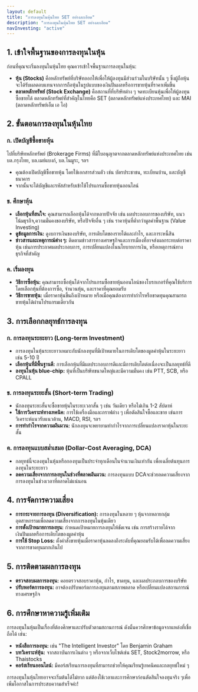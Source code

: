 ```yaml
---
layout: default
title: "การลงทุนในหุ้นไทย SET อย่างละเอียด"
description: "การลงทุนในหุ้นไทย SET อย่างละเอียด"
navInvesting: "active"
---
```

<div>
    <h2>1. เข้าใจพื้นฐานของการลงทุนในหุ้น</h2>
    <p>ก่อนที่คุณจะเริ่มลงทุนในหุ้นไทย คุณควรเข้าใจพื้นฐานการลงทุนในหุ้น:</p>
    <ul>
        <li><strong>หุ้น (Stocks)</strong> คือหลักทรัพย์ที่บริษัทออกให้เพื่อให้ผู้ลงทุนมีส่วนร่วมในบริษัทนั้น ๆ ซึ่งผู้ถือหุ้นจะได้รับผลตอบแทนจากการถือหุ้นในรูปแบบของเงินปันผลหรือการขายหุ้นที่ราคาเพิ่มขึ้น</li>
        <li><strong>ตลาดหลักทรัพย์ (Stock Exchange)</strong> คือสถานที่ที่บริษัทต่าง ๆ จดทะเบียนหุ้นเพื่อให้ผู้ลงทุนซื้อขายได้ ตลาดหลักทรัพย์ที่สำคัญในไทยคือ SET (ตลาดหลักทรัพย์แห่งประเทศไทย) และ MAI (ตลาดหลักทรัพย์เอ็ม เอ ไอ)</li>
    </ul>
    <h2>2. ขั้นตอนการลงทุนในหุ้นไทย</h2>
    <h3>ก. เปิดบัญชีซื้อขายหุ้น</h3>
    <p>ไปที่บริษัทหลักทรัพย์ (Brokerage Firms) ที่มีใบอนุญาตจากตลาดหลักทรัพย์แห่งประเทศไทย เช่น บล.กรุงไทย, บล.เมย์แบงก์, บล.โนมูระ, ฯลฯ</p>
    <ul>
        <li>คุณต้องเปิดบัญชีซื้อขายหุ้น โดยใช้เอกสารส่วนตัว เช่น บัตรประชาชน, ทะเบียนบ้าน, และบัญชีธนาคาร</li>
        <li>จากนั้นจะได้บัญชีและรหัสสำหรับเข้าใช้โปรแกรมซื้อขายหุ้นออนไลน์</li>
    </ul>
    <h3>ข. ศึกษาหุ้น</h3>
    <ul>
        <li><strong>เลือกหุ้นที่สนใจ:</strong> คุณสามารถเลือกหุ้นได้จากหลายปัจจัย เช่น ผลประกอบการของบริษัท, แนวโน้มธุรกิจ,ความมั่นคงของบริษัท, หรือปัจจัยอื่น ๆ เช่น ราคาหุ้นที่ต่ำกว่ามูลค่าพื้นฐาน (Value Investing)</li>
        <li><strong>ดูข้อมูลการเงิน:</strong> ดูงบการเงินของบริษัท, การเติบโตของรายได้และกำไร, และภาระหนี้สิน</li>
        <li><strong>ข่าวสารและเหตุการณ์ต่าง ๆ:</strong> ติดตามข่าวสารทางเศรษฐกิจและการเมืองที่อาจส่งผลกระทบต่อราคาหุ้น เช่นการประกาศผลประกอบการ, การเปลี่ยนแปลงในนโยบายการเงิน, หรือเหตุการณ์ทางธุรกิจที่สำคัญ</li>
    </ul>
    <h3>ค. เริ่มลงทุน</h3>
    <ul>
        <li><strong>วิธีการซื้อหุ้น:</strong> คุณสามารถซื้อหุ้นได้จากโปรแกรมซื้อขายหุ้นออนไลน์ของโบรกเกอร์ที่คุณใช้บริการโดยเลือกหุ้นที่ต้องการซื้อ, จำนวนหุ้น, และราคาที่คุณยอมรับ</li>
        <li><strong>วิธีการขายหุ้น:</strong> เมื่อราคาหุ้นขึ้นถึงเป้าหมาย หรือเมื่อคุณต้องการทำกำไรหรือขาดทุนคุณสามารถขายหุ้นได้ผ่านโปรแกรมเดียวกัน</li>
    </ul>
    <h2>3. การเลือกกลยุทธ์การลงทุน</h2>
    <h3>ก. การลงทุนระยะยาว (Long-term Investment)</h3>
    <ul>
        <li>การลงทุนในหุ้นระยะยาวเหมาะกับนักลงทุนที่มีเป้าหมายในการเติบโตของมูลค่าหุ้นในระยะยาว เช่น 5-10 ปี</li>
        <li><strong>เลือกหุ้นที่มีพื้นฐานดี:</strong> การเลือกหุ้นที่มีผลประกอบการดีและมีการเติบโตต่อเนื่องจะเป็นกลยุทธ์ที่ดี</li>
        <li><strong>ลงทุนในหุ้น blue-chip:</strong> หุ้นที่เป็นบริษัทขนาดใหญ่และมีความมั่นคง เช่น PTT, SCB, หรือ CPALL</li>
    </ul>
    <h3>ข. การลงทุนระยะสั้น (Short-term Trading)</h3>
    <ul>
        <li>นักลงทุนระยะสั้นจะซื้อขายหุ้นในระยะเวลาสั้น ๆ เช่น วันเดียว หรือไม่เกิน 1-2 สัปดาห์</li>
        <li><strong>ใช้การวิเคราะห์ทางเทคนิค:</strong> การใช้เครื่องมือและกราฟต่าง ๆ เพื่อตัดสินใจซื้อและขาย เช่นการวิเคราะห์แนวรับแนวต้าน, MACD, RSI, ฯลฯ</li>
        <li><strong>การทำกำไรจากความผันผวน:</strong> นักลงทุนจะพยายามทำกำไรจากการเปลี่ยนแปลงราคาหุ้นในระยะสั้น</li>
    </ul>
    <h3>ค. การลงทุนแบบสม่ำเสมอ (Dollar-Cost Averaging, DCA)</h3>
    <ul>
        <li>กลยุทธ์นี้จะลงทุนในหุ้นหรือกองทุนเป็นประจำทุกเดือนในจำนวนเงินเท่ากัน เพื่อเฉลี่ยต้นทุนการลงทุนในระยะยาว</li>
        <li><strong>ลดความเสี่ยงจากการลงทุนในช่วงที่ตลาดผันผวน:</strong> การลงทุนแบบ DCAจะช่วยลดความเสี่ยงจากการลงทุนในช่วงเวลาที่ตลาดไม่แน่นอน</li>
    </ul>
    <h2>4. การจัดการความเสี่ยง</h2>
    <ul>
        <li><strong>การกระจายการลงทุน (Diversification):</strong> การลงทุนในหลาย ๆ หุ้นจากหลายกลุ่มอุตสาหกรรมเพื่อลดความเสี่ยงจากการลงทุนในหุ้นเดียว</li>
        <li><strong>การตั้งเป้าหมายการลงทุน:</strong> กำหนดเป้าหมายการลงทุนให้ชัดเจน เช่น การสร้างรายได้จากเงินปันผลหรือการเติบโตของมูลค่าหุ้น</li>
        <li><strong>การใช้ Stop Loss:</strong> ตั้งคำสั่งขายหุ้นเมื่อราคาหุ้นลดลงถึงระดับที่คุณยอมรับได้เพื่อลดความเสี่ยงจากการขาดทุนมากเกินไป</li>
    </ul>
    <h2>5. การติดตามผลการลงทุน</h2>
    <ul>
        <li><strong>ตรวจสอบผลการลงทุน:</strong> คอยตรวจสอบราคาหุ้น, กำไร, ขาดทุน, และผลประกอบการของบริษัท</li>
        <li><strong>ปรับพอร์ตการลงทุน:</strong> อาจต้องปรับพอร์ตการลงทุนตามสภาพตลาด หรือเปลี่ยนแปลงสถานการณ์ทางเศรษฐกิจ</li>
    </ul>
    <h2>6. การศึกษาหาความรู้เพิ่มเติม</h2>
    <p>การลงทุนในหุ้นเป็นเรื่องที่ต้องศึกษาและปรับตัวตามสถานการณ์ ดังนั้นควรศึกษาข้อมูลจากแหล่งที่เชื่อถือได้ เช่น:</p>
    <ul>
        <li><strong>หนังสือการลงทุน:</strong> เช่น "The Intelligent Investor" โดย Benjamin Graham</li>
        <li><strong>บทวิเคราะห์หุ้น:</strong> จากสถาบันการเงินต่าง ๆ หรือจากเว็บไซต์เช่น SET, Stock2morrow, หรือ Thaistocks</li>
        <li><strong>คอร์สเรียนออนไลน์:</strong> มีคอร์สเรียนการลงทุนที่สามารถช่วยให้คุณเรียนรู้เทคนิคและกลยุทธ์ใหม่ ๆ</li>
    </ul>
    <p>การลงทุนในหุ้นไทยอาจจะเริ่มต้นได้ไม่ยาก แต่ต้องใช้เวลาและการศึกษาก่อนตัดสินใจลงทุนจริง ๆเพื่อเพิ่มโอกาสในการประสบความสำเร็จค่ะ!</p>
</div>